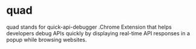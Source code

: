 # quad
quad stands for quick-api-debugger .Chrome Extension that helps developers debug APIs quickly by displaying real-time API responses in a popup while browsing websites.
